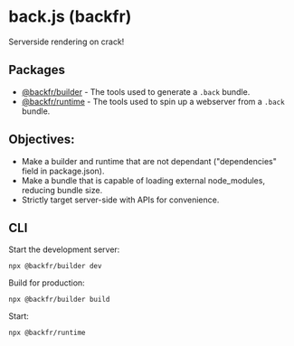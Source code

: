 # back.js (backfr)

Serverside rendering on crack!

## Packages

- [@backfr/builder](packages/builder/) - The tools used to generate a `.back` bundle.
- [@backfr/runtime](packages/runtime/) - The tools used to spin up a webserver from a `.back` bundle.

## Objectives:

- Make a builder and runtime that are not dependant ("dependencies" field in package.json).
- Make a bundle that is capable of loading external node_modules, reducing bundle size.
- Strictly target server-side with APIs for convenience.

## CLI

Start the development server:
```
npx @backfr/builder dev
```

Build for production:
```
npx @backfr/builder build
```

Start:
```
npx @backfr/runtime
```